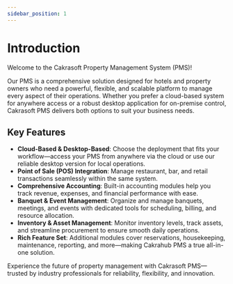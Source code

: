 ```yaml
---
sidebar_position: 1
---
```



# Introduction

Welcome to the Cakrasoft Property Management System (PMS)!

Our PMS is a comprehensive solution designed for hotels and property owners who need a powerful, flexible, and scalable platform to manage every aspect of their operations. Whether you prefer a cloud-based system for anywhere access or a robust desktop application for on-premise control, Cakrasoft PMS delivers both options to suit your business needs.

## Key Features

- **Cloud-Based & Desktop-Based**: Choose the deployment that fits your workflow—access your PMS from anywhere via the cloud or use our reliable desktop version for local operations.
- **Point of Sale (POS) Integration**: Manage restaurant, bar, and retail transactions seamlessly within the same system.
- **Comprehensive Accounting**: Built-in accounting modules help you track revenue, expenses, and financial performance with ease.
- **Banquet & Event Management**: Organize and manage banquets, meetings, and events with dedicated tools for scheduling, billing, and resource allocation.
- **Inventory & Asset Management**: Monitor inventory levels, track assets, and streamline procurement to ensure smooth daily operations.
- **Rich Feature Set**: Additional modules cover reservations, housekeeping, maintenance, reporting, and more—making Cakrahub PMS a true all-in-one solution.

Experience the future of property management with Cakrasoft PMS—trusted by industry professionals for reliability, flexibility, and innovation.
